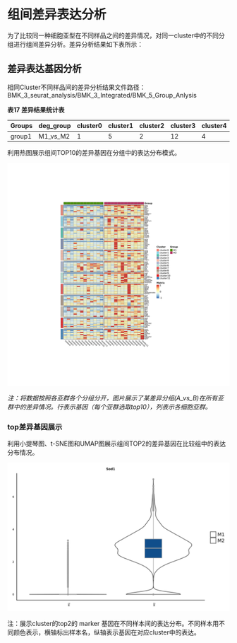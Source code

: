 # 组间差异表达分析

为了比较同一种细胞亚型在不同样品之间的差异情况，对同一cluster中的不同分组进行组间差异分析。差异分析结果如下表所示：

## **差异表达基因分析**

相同Cluster不同样品间的差异分析结果文件路径：BMK\_3\_seurat\_analysis/BMK\_3\_Integrated/BMK\_5\_Group\_Anlysis

**表17 差异结果统计表**

| Groups | deg\_group | cluster0 | cluster1 | cluster2 | cluster3 | cluster4 | cluster5 | cluster6 | cluster7 | cluster8 | cluster9 | cluster10 | cluster11 |
| ------ | ---------- | -------- | -------- | -------- | -------- | -------- | -------- | -------- | -------- | -------- | -------- | --------- | --------- |
| group1 | M1\_vs\_M2 | 1        | 5        | 2        | 12       | 4        | 11       | 2        | 103      | 4        | 2        | 4         | 1         |

利用热图展示组间TOP10的差异基因在分组中的表达分布模式。

![图32 top10的差异基因在各样本的表达热图](<../../../.gitbook/assets/image (4).png>)

_注：将数据按照各亚群各个分组分开，图片展示了某差异分组(A\_vs\_B)在所有亚群中的差异情况。行表示基因（每个亚群选取top10），列表示各细胞亚群。_

### **top差异基因展示**

利用小提琴图、t-SNE图和UMAP图展示组间TOP2的差异基因在比较组中的表达分布情况。

![图33 Top2 Marker基因的小提琴图](<../../../.gitbook/assets/image (10).png>)

注：展示cluster的top2的 marker 基因在不同样本间的表达分布。不同样本用不同颜色表示，横轴标出样本名，纵轴表示基因在对应cluster中的表达。

